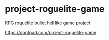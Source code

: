 # project-roguelite-game
RPG roquelite bullet hell like game project

https://dontpad.com/project-roguelite-game
